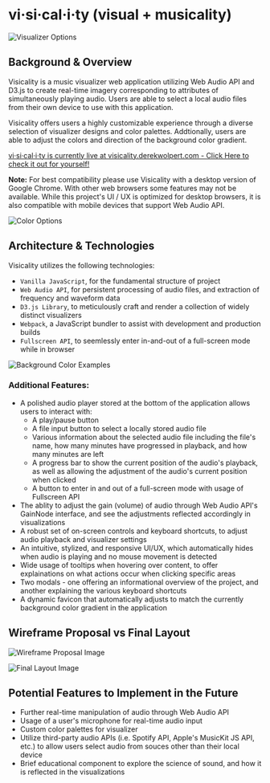 # vi·si·cal·i·ty (visual + musicality)
![Visualizer Options](demo_pic_1.gif)

## Background & Overview
Visicality is a music visualizer web application utilizing Web Audio API and D3.js to create real-time imagery corresponding to attributes of simultaneously playing audio.  Users are able to select a local audio files from their own device to use with this application.

Visicality offers users a highly customizable experience through a diverse selection of visualizer designs and color palettes.  Addtionally, users are able to adjust the colors and direction of the background color gradient.

[vi·si·cal·i·ty is currently live at visicality.derekwolpert.com - Click Here to check it out for yourself!](https://visicality.derekwolpert.com "vi·si·cal·i·ty")

**Note:** For best compatibility please use Visicality with a desktop version of Google Chrome. With other web browsers some features may not be available. While this project's UI / UX is optimized for desktop browsers, it is also compatible with mobile devices that support Web Audio API.

![Color Options](demo_pic_2.gif)

## Architecture & Technologies

Visicality utilizes the following technologies:
* `Vanilla JavaScript`, for the fundamental structure of project 
* `Web Audio API`, for persistent processing of audio files, and extraction of frequency and waveform data
* `D3.js Library`, to meticulously craft and render a collection of widely distinct visualizers
* `Webpack`, a JavaScript bundler to assist with development and production builds
* `Fullscreen API`, to seemlessly enter in-and-out of a full-screen mode while in browser

![Background Color Examples](demo_pic_3.gif)

### Additional Features:

* A polished audio player stored at the bottom of the application allows users to interact with:
    * A play/pause button
    * A file input button to select a locally stored audio file
    * Various information about the selected audio file including the file's name, how many minutes have progressed in playback, and how many minutes are left
    * A progress bar to show the current position of the audio's playback, as well as allowing the adjustment of the audio's current position when clicked
    * A button to enter in and out of a full-screen mode with usage of Fullscreen API
* The ablity to adjust the gain (volume) of audio through Web Audio API's GainNode interface, and see the adjustments reflected accordingly in visualizations
* A robust set of on-screen controls and keyboard shortcuts, to adjust audio playback and visualizer settings
* An intuitive, stylized, and responsive UI/UX, which automatically hides when audio is playing and no mouse movement is detected
* Wide usage of tooltips when hovering over content, to offer explainations on what actions occur when clicking specific areas
* Two modals - one offering an informational overview of the project, and another explaining the various keyboard shortcuts
* A dynamic favicon that automatically adjusts to match the currently background color gradient in the application

## Wireframe Proposal vs Final Layout

![Wireframe Proposal Image](wireframe_proposal_image.png)

![Final Layout Image](final_layout_image.png)

## Potential Features to Implement in the Future
* Further real-time manipulation of audio through Web Audio API
* Usage of a user's microphone for real-time audio input
* Custom color palettes for visualizer
* Utilize third-party audio APIs (i.e. Spotify API, Apple's MusicKit JS API, etc.) to allow users select audio from souces other than their local device
* Brief educational component to explore the science of sound, and how it is reflected in the visualizations